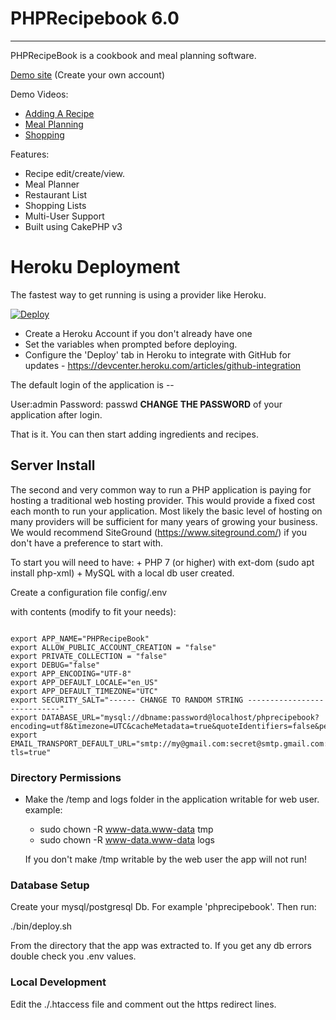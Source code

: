 # PHPRecipebook 6.0
---

PHPRecipeBook is a cookbook and meal planning software.

<a href="https://warm-beyond-24755.herokuapp.com/">Demo site</a> (Create your own account)

Demo Videos:
* <a href="https://youtu.be/xNUBANz2aVI">Adding A Recipe</a>
* <a href="https://youtu.be/xZZJI407aSs">Meal Planning</a>
* <a href="https://youtu.be/zWtfNrYJJRk">Shopping</a>

Features:
* Recipe edit/create/view.
* Meal Planner
* Restaurant List
* Shopping Lists
* Multi-User Support
* Built using CakePHP v3

# Heroku Deployment

The fastest way to get running is using a provider like Heroku.

[![Deploy](https://www.herokucdn.com/deploy/button.svg)](https://heroku.com/deploy)

+ Create a Heroku Account if you don't already have one
+ Set the variables when prompted before deploying.
+ Configure the 'Deploy' tab in Heroku to integrate with GitHub for updates - https://devcenter.heroku.com/articles/github-integration

The default login of the application is --

User:admin
Password: passwd
**CHANGE THE PASSWORD** of your application after login.


That is it.  You can then start adding ingredients and recipes.

## Server Install

The second and very common way to run a PHP application is paying for hosting a traditional web hosting provider.  This would provide a fixed cost each month to run your application.  Most likely the basic level of hosting on many providers will be sufficient for many years of growing your business.  We would recommend SiteGround (https://www.siteground.com/) if you don't have a preference to start with.

To start you will need to have:
    + PHP 7 (or higher) with ext-dom (sudo apt install php-xml)
    + MySQL with a local db user created.

Create a configuration file config/.env

with contents (modify to fit your needs):

```

export APP_NAME="PHPRecipeBook"
export ALLOW_PUBLIC_ACCOUNT_CREATION = "false"
export PRIVATE_COLLECTION = "false"
export DEBUG="false"
export APP_ENCODING="UTF-8"
export APP_DEFAULT_LOCALE="en_US"
export APP_DEFAULT_TIMEZONE="UTC"
export SECURITY_SALT="------ CHANGE TO RANDOM STRING ----------------------------"
export DATABASE_URL="mysql://dbname:password@localhost/phprecipebook?encoding=utf8&timezone=UTC&cacheMetadata=true&quoteIdentifiers=false&persistent=false"
export EMAIL_TRANSPORT_DEFAULT_URL="smtp://my@gmail.com:secret@smtp.gmail.com:587?tls=true"

```
### Directory Permissions

* Make the <app install dir>/temp and logs folder in the application writable for web user.  example:
    - sudo chown -R www-data.www-data tmp
    - sudo chown -R www-data.www-data logs

  If you don't make <app install dir>/tmp writable by the web user the app will not run!

### Database Setup

Create your mysql/postgresql Db.  For example 'phprecipebook'.  Then run:

./bin/deploy.sh 

From the directory that the app was extracted to.  If you get any db errors double check you .env values.

### Local Development

Edit the ./.htaccess file and comment out the https redirect lines.


